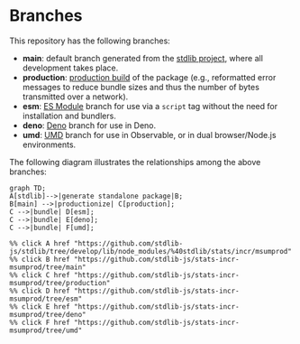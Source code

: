 <!--

@license Apache-2.0

Copyright (c) 2022 The Stdlib Authors.

Licensed under the Apache License, Version 2.0 (the "License");
you may not use this file except in compliance with the License.
You may obtain a copy of the License at

    http://www.apache.org/licenses/LICENSE-2.0

Unless required by applicable law or agreed to in writing, software
distributed under the License is distributed on an "AS IS" BASIS,
WITHOUT WARRANTIES OR CONDITIONS OF ANY KIND, either express or implied.
See the License for the specific language governing permissions and
limitations under the License.

-->

# Branches

This repository has the following branches:

-   **main**: default branch generated from the [stdlib project][stdlib-url], where all development takes place.
-   **production**: [production build][production-url] of the package (e.g., reformatted error messages to reduce bundle sizes and thus the number of bytes transmitted over a network).
-   **esm**: [ES Module][esm-url] branch for use via a `script` tag without the need for installation and bundlers.
-   **deno**: [Deno][deno-url] branch for use in Deno.
-   **umd**: [UMD][umd-url] branch for use in Observable, or in dual browser/Node.js environments.

The following diagram illustrates the relationships among the above branches:

```mermaid
graph TD;
A[stdlib]-->|generate standalone package|B;
B[main] -->|productionize| C[production];
C -->|bundle| D[esm];
C -->|bundle| E[deno];
C -->|bundle| F[umd];

%% click A href "https://github.com/stdlib-js/stdlib/tree/develop/lib/node_modules/%40stdlib/stats/incr/msumprod"
%% click B href "https://github.com/stdlib-js/stats-incr-msumprod/tree/main"
%% click C href "https://github.com/stdlib-js/stats-incr-msumprod/tree/production"
%% click D href "https://github.com/stdlib-js/stats-incr-msumprod/tree/esm"
%% click E href "https://github.com/stdlib-js/stats-incr-msumprod/tree/deno"
%% click F href "https://github.com/stdlib-js/stats-incr-msumprod/tree/umd"
```

[stdlib-url]: https://github.com/stdlib-js/stdlib/tree/develop/lib/node_modules/%40stdlib/stats/incr/msumprod
[production-url]: https://github.com/stdlib-js/stats-incr-msumprod/tree/production
[deno-url]: https://github.com/stdlib-js/stats-incr-msumprod/tree/deno
[umd-url]: https://github.com/stdlib-js/stats-incr-msumprod/tree/umd
[esm-url]: https://github.com/stdlib-js/stats-incr-msumprod/tree/esm